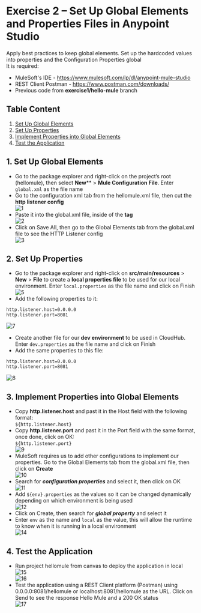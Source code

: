 # Exercise 2 – Set Up Global Elements and Properties Files in Anypoint Studio 
Apply best practices to keep global elements. Set up the hardcoded values into properties and the Configuration Properties global  
It is required:  
* MuleSoft's IDE - https://www.mulesoft.com/lp/dl/anypoint-mule-studio  
* REST Client Postman - https://www.postman.com/downloads/  
* Previous code from **exercise1/hello-mule** branch

## Table Content 
1. [Set Up Global Elements](#1-Set-Up-Global-Elements)
2. [Set Up Properties](#2-Set-Up-Properties)
3. [Implement Properties into Global Elements](#3-Implement-Properties-into-Global-Elements)
4. [Test the Application](#4-Test-the-Application)

## 1. Set Up Global Elements
*	Go to the package explorer and right-click on the project’s root (hellomule), then select **New**** > **Mule Configuration File**. Enter `global.xml` as the file name  
*	Go to the configuration xml tab from the hellomule.xml file, then cut the **http listener config**  
![1](https://github.com/abraham-espinosa/mulesoft-trainee-exercise/assets/60346436/a0fbac21-8faf-4935-b936-a29b43a76802)  
* Paste it into the global.xml file, inside of the **<mule> tag**  
![2](https://github.com/abraham-espinosa/mulesoft-trainee-exercise/assets/60346436/240170dd-fa48-4e84-9d6e-d705235f4dd0)  
*	Click on Save All, then go to the Global Elements tab from the global.xml file to see the HTTP Listener config  
![3](https://github.com/abraham-espinosa/mulesoft-trainee-exercise/assets/60346436/ecae5148-b9d0-4b1b-87f9-ffcbf121045b)  

## 2. Set Up Properties 
*	Go to the package explorer and right-click on **src/main/resources** > **New** > **File** to create a **local properties file** to be used for our local environment. Enter `local.properties` as the file name and click on Finish  
![5](https://github.com/abraham-espinosa/mulesoft-trainee-exercise/assets/60346436/7da27564-24ae-4cbc-b22d-558c35a387a6)  
*	Add the following properties to it:  
```
http.listener.host=0.0.0.0
http.listener.port=8081
```  
![7](https://github.com/abraham-espinosa/mulesoft-trainee-exercise/assets/60346436/60adbad6-a791-4888-a938-4e657ad1cca9)  
*	Create another file for our **dev environment** to be used in CloudHub. Enter `dev.properties` as the file name and click on Finish  
*	Add the same properties to this file:  
```
http.listener.host=0.0.0.0
http.listener.port=8081
```  
![8](https://github.com/abraham-espinosa/mulesoft-trainee-exercise/assets/60346436/9bb69fc1-8a5a-48c1-a214-ca536b707d1c)  


## 3. Implement Properties into Global Elements
*	Copy **http.listener.host** and past it in the Host field with the following format:  
`${http.listener.host}`  
*	Copy **http.listener.port** and past it in the Port field with the same format, once done, click on OK:  
`${http.listener.port}`  
![9](https://github.com/abraham-espinosa/mulesoft-trainee-exercise/assets/60346436/c645fb13-07ba-43fd-ab6b-2dda5e0623d8)  
*	MuleSoft requires us to add other configurations to implement our properties. Go to the Global Elements tab from the global.xml file, then click on **Create**  
![10](https://github.com/abraham-espinosa/mulesoft-trainee-exercise/assets/60346436/d7737f4b-5720-4356-876d-720c5a0a86f9)  
*	Search for ***configuration properties*** and select it, then click on OK  
![11](https://github.com/abraham-espinosa/mulesoft-trainee-exercise/assets/60346436/91f2618e-0b4b-4c90-8373-2e42f1130890)  
*	Add `${env}.properties` as the values so it can be changed dynamically depending on which environment is being used  
![12](https://github.com/abraham-espinosa/mulesoft-trainee-exercise/assets/60346436/63c9bc9c-1e39-4cfa-8e3f-abf056c2d793)  
*	Click on Create, then search for ***global property*** and select it  
*	Enter `env` as the name and `local` as the value, this will allow the runtime to know when it is running in a local environment  
![14](https://github.com/abraham-espinosa/mulesoft-trainee-exercise/assets/60346436/637667d7-0bd3-4407-b454-677ae47f22df)  

## 4. Test the Application 
*	Run project hellomule from canvas to deploy the application in local  
![15](https://github.com/abraham-espinosa/mulesoft-trainee-exercise/assets/60346436/072c8135-db35-4c04-a2dc-483c0a16da21)  
![16](https://github.com/abraham-espinosa/mulesoft-trainee-exercise/assets/60346436/6ef3cfde-9e71-488a-ac3e-45ce42360147)  
*	Test the application using a REST Client platform (Postman) using 0.0.0.0:8081/hellomule or localhost:8081/hellomule as the URL. Click on Send to see the response Hello Mule and a 200 OK status  
![17](https://github.com/abraham-espinosa/mulesoft-trainee-exercise/assets/60346436/99e2078f-1084-48dc-93f1-709cab53a805)  


